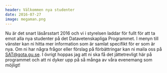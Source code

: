 ```yaml
---
header: Välkommen nya studenter
date: 2016-07-27
image: megaman.png
---
```


Nu är det snart läsårsstart 2016 och vi i styrelsen laddar för fullt för att ta emot alla nya studenter på det Datavetenskapliga Programmet.
I menyn till vänster kan ni hitta mer information som är samlat specifikt för er som är nya. 
Om ni har några frågor eller förslag på förbättringar kan ni maila oss på SAT@gota.gu.se.
I övrigt hoppas jag att ni ska få det jättetrevligt här på programmet och att ni dyker upp på så många av våra evenemang som möjligt!